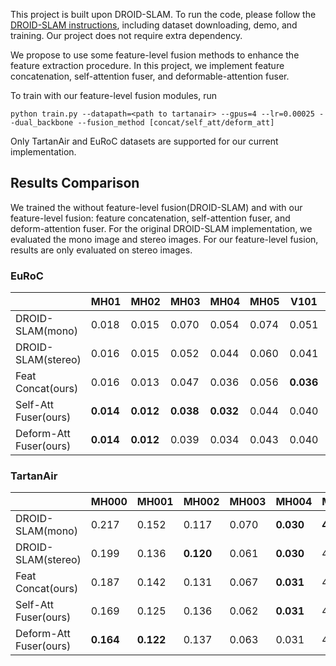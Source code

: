 This project is built upon DROID-SLAM. To run the code, please follow the [DROID-SLAM instructions](https://github.com/princeton-vl/DROID-SLAM), including dataset downloading, demo, and training. Our project does not require extra dependency.

We propose to use some feature-level fusion methods to enhance the feature extraction procedure. In this project, we implement feature concatenation, self-attention fuser, and deformable-attention fuser.

To train with our feature-level fusion modules, run
```
python train.py --datapath=<path to tartanair> --gpus=4 --lr=0.00025 --dual_backbone --fusion_method [concat/self_att/deform_att]
```
Only TartanAir and EuRoC datasets are supported for our current implementation.


## Results Comparison

We trained the without feature-level fusion(DROID-SLAM) and with our feature-level fusion: feature concatenation, self-attention fuser, and deform-attention fuser. For the original DROID-SLAM implementation, we evaluated the mono image and stereo images. For our feature-level fusion, results are only evaluated on stereo images.

### EuRoC
|                       | MH01 | MH02 | MH03 | MH04 | MH05 | V101 | V102 | V103 | V201 | V202 | V203 | Avg  |
|-----------------------|------|------|------|------|------|------|------|------|------|------|------|------|
| DROID-SLAM(mono)      | 0.018| 0.015| 0.070| 0.054| 0.074| 0.051| 0.013| 0.031| 0.023| 0.021| 0.041| 0.037|
| DROID-SLAM(stereo)    | 0.016| 0.015| 0.052| 0.044| 0.060| 0.041| 0.015| 0.022| 0.020| 0.018| 0.026| 0.030|
| Feat Concat(ours)     | 0.016| 0.013| 0.047| 0.036| 0.056| **0.036**| 0.015| 0.018| **0.017**| **0.017**| 0.026| 0.027|
| Self-Att Fuser(ours)  | **0.014**| **0.012**| **0.038**| **0.032**| 0.044| 0.040| 0.012| **0.017**| 0.020| **0.017**| 0.019| **0.024**|
| Deform-Att Fuser(ours)| **0.014**| **0.012**| 0.039| 0.034| 0.043| 0.040| **0.010**| **0.017**| **0.017**| 0.018| **0.017**| **0.024**|


### TartanAir
|                       | MH000| MH001| MH002| MH003| MH004| MH005| MH006| MH007| Avg  |
|-----------------------|------|------|------|------|------|------|------|------|------|
| DROID-SLAM(mono)      | 0.217| 0.152| 0.117| 0.070| **0.030**| **4.072**| 0.707| 0.184| 0.694|
| DROID-SLAM(stereo)    | 0.199| 0.136| **0.120**| 0.061| **0.030**| 4.230| 0.612| 0.155| 0.693|
| Feat Concat(ours)     | 0.187| 0.142| 0.131| 0.067| **0.031**| 4.611| 0.619| 0.169| 0.745|
| Self-Att Fuser(ours)  | 0.169| 0.125| 0.136| 0.062| **0.031**| 4.086| 0.605| 0.147| 0.670|
| Deform-Att Fuser(ours)| **0.164**| **0.122**| 0.137| 0.063| 0.031| 4.104| **0.603**| **0.140**| **0.671**|

